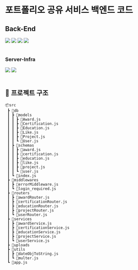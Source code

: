 # 포트폴리오 공유 서비스 백엔드 코드

## Back-End

<div>
<img src="https://img.shields.io/badge/JavaScript-F7DF1E?style=flat-square&logo=JavaScript&logoColor=white"/>
<img src="https://img.shields.io/badge/Node.js-339933?style=flat-square&logo=Node.js&logoColor=white"/>
<img src="https://img.shields.io/badge/Express-000000?style=flat-square&logo=express&logoColor=white"/>
<img src="https://img.shields.io/badge/mongoDB-47A248?style=flat-square&logo=mongoDB&logoColor=white"/>
</div>

<br />

### Server-Infra

<div>
<img src="https://img.shields.io/badge/Nginx-009639?style=flat-square&logo=nginx&logoColor=white"/>
<img src="https://img.shields.io/badge/pm2-2B037A?style=flat-square&logo=pm2&logoColor=white"/>
</div>

<br />

## 📁 프로젝트 구조

```
📦src
 ┣ 📂db
 ┃ ┣ 📂models
 ┃ ┃ ┣ 📜Award.js
 ┃ ┃ ┣ 📜Certification.js
 ┃ ┃ ┣ 📜Education.js
 ┃ ┃ ┣ 📜Like.js
 ┃ ┃ ┣ 📜Project.js
 ┃ ┃ ┗ 📜User.js
 ┃ ┣ 📂schemas
 ┃ ┃ ┣ 📜award.js
 ┃ ┃ ┣ 📜certification.js
 ┃ ┃ ┣ 📜education.js
 ┃ ┃ ┣ 📜like.js
 ┃ ┃ ┣ 📜project.js
 ┃ ┃ ┗ 📜user.js
 ┃ ┗ 📜index.js
 ┣ 📂middlewares
 ┃ ┣ 📜errorMiddleware.js
 ┃ ┗ 📜login_required.js
 ┣ 📂routers
 ┃ ┣ 📜awardRouter.js
 ┃ ┣ 📜certificationRouter.js
 ┃ ┣ 📜educationRouter.js
 ┃ ┣ 📜projectRouter.js
 ┃ ┗ 📜userRouter.js
 ┣ 📂services
 ┃ ┣ 📜awardService.js
 ┃ ┣ 📜certificationService.js
 ┃ ┣ 📜educationService.js
 ┃ ┣ 📜projectService.js
 ┃ ┗ 📜userService.js
 ┣ 📂uploads
 ┣ 📂utils
 ┃ ┣ 📜dateObjToString.js
 ┃ ┗ 📜multer.js
 ┗ 📜app.js
```
